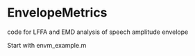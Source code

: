 # EnvelopeMetrics
code for LFFA and EMD analysis of speech amplitude envelope

Start with envm_example.m
